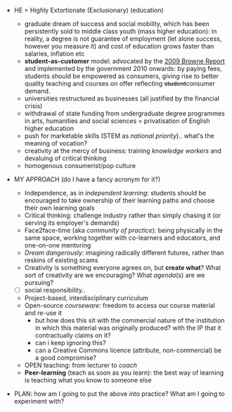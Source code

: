 * HE = Highly Extortionate (Exclusionary) (education) 
	* graduate dream of success and social mobility, which has been persistently sold to middle class youth (mass higher education): in reality, a degree is not guarantee of employment (let alone success, however you measure it) and cost of education grows faster than salaries, inflation etc
	* **student-as-customer** model: advocated by the [2009 Browne Report](https://www.gov.uk/government/uploads/system/uploads/attachment_data/file/422565/bis-10-1208-securing-sustainable-higher-education-browne-report.pdf) and implemented by the government 2010 onwards: by paying fees, students should be empowered as consumers, giving rise to better quality teaching and courses on offer reflecting <del>student</del>consumer demand.
	* universities restructured as businesses (all justified by the financial crisis)
	* withdrawal of state funding from undergraduate degree programmes in arts, humanities and social sciences = privatisation of English higher education
	* push for marketable skills (STEM as *national priority*).. what's the meaning of vocation?
	* creativity at the mercy of business: training *knowledge workers* and devaluing of critical thinking
	* homogenous consumerist/pop culture

* MY APPROACH (do I have a fancy acronym for it?)	
	* Independence, as in *independent learning*: students should be encouraged to take ownership of their learning paths and choose their own learning goals
	* Critical thinking: challenge industry rather than simply chasing it (or serving its employer's demands)
	* Face2face-time (aka *community of practice*): being physically in the same space, working together with co-learners and educators, and one-on-one mentoring
	* *Dream dangerously*: imagining radically different futures, rather than reskins of existing scams
	* Creativity is something everyone agrees on, but **create what**? What sort of creativity are we encouraging? What *agenda*(s) are we pursuing?
	* [ ] social responsibility..
	* Project-based, interdisciplinary curriculum
	* Open-source *courseware*: freedom to access our course material and re-use it
		* but how does this sit with the commercial nature of the institution in which this material was originally produced? with the IP that it contractually claims on it? 
		* can i keep ignoring this? 
		* can a Creative Commons licence (attribute, non-commercial) be a good compromise?
	* OPEN teaching: from lecturer to *coach*
	* **Peer-learning** (teach as soon as you learn): the best way of learning is teaching what you know to someone else

* PLAN: how am I going to put the above into practice? What am I going to experiment with?

